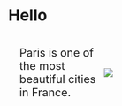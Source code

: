 <head>
    <style>
    .container {
        display: flex;
        align-items: center;
        justify-content: center;
    }
    img {
        max-width: 100%;
    }
    .image {
        flex-basis: 200%;
    }
    .text {
        font-size: 20px;
        padding-left: 20px;
    }
    </style>
</head>

# Hello

<div class="container">
  <div class="text">
    <p>Paris is one of the most beautiful cities in France.</p>
  </div>
  <div class="image">
    <img
      src="https://i.pinimg.com/originals/26/ea/fc/26eafc0b14488fea03fa8fa9751203ff.jpg"
    />
  </div>
</div>
